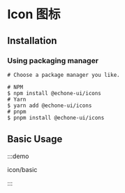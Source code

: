 # Icon 图标

## Installation

### Using packaging manager

```shell
# Choose a package manager you like.

# NPM
$ npm install @echone-ui/icons
# Yarn
$ yarn add @echone-ui/icons
# pnpm
$ pnpm install @echone-ui/icons
```

## Basic Usage

:::demo

icon/basic

:::

<IconList />
